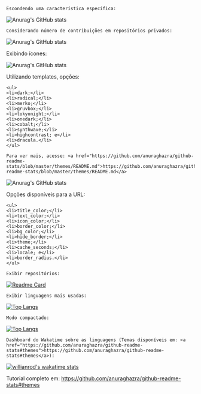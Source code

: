 <p>

	Escondendo uma característica específica:

</p>

![Anurag's GitHub stats](https://github-readme-stats.vercel.app/api?username=guilhermeDTNA&hide=contribs,prs)


<p>

	Considerando número de contribuições em repositórios privados:

</p>

![Anurag's GitHub stats](https://github-readme-stats.vercel.app/api?username=guilhermeDTNA&count_private=true)

<p>
	Exibindo ícones:
</p>	

![Anurag's GitHub stats](https://github-readme-stats.vercel.app/api?username=anuraghazra&show_icons=true)


<p>
	Utilizando templates, opções:

	<ul>
	<li>dark;</li>
	<li>radical;</li>
	<li>merko;</li>
	<li>gruvbox;</li>
	<li>tokyonight;</li>
	<li>onedark;</li>
	<li>cobalt;</li>
	<li>synthwave;</li>
	<li>highcontrast; e</li>
	<li>dracula.</li>
	</ul>

	Para ver mais, acesse: <a href="https://github.com/anuraghazra/github-readme-stats/blob/master/themes/README.md">https://github.com/anuraghazra/github-readme-stats/blob/master/themes/README.md</a>
</p>

![Anurag's GitHub stats](https://github-readme-stats.vercel.app/api?username=guilhermeDTNA&show_icons=true&theme=radical)

<p>
	Opções disponíveis para a URL:

	<ul>
	<li>title_color;</li>
	<li>text_color;</li>
	<li>icon_color;</li>
	<li>border_color;</li>
	<li>bg_color;</li>
	<li>hide_border;</li>
	<li>theme;</li>
	<li>cache_seconds;</li>
	<li>locale; e</li>
	<li>border_radius.</li>
	</ul>
</p>

<p>

	Exibir repositórios:

</p>

[![Readme Card](https://github-readme-stats.vercel.app/api/pin/?username=guilhermeDTNA&repo=github-readme-stats)](https://github.com/anuraghazra/github-readme-stats)


<p>

	Exibir linguagens mais usadas:

</p>

[![Top Langs](https://github-readme-stats.vercel.app/api/top-langs/?username=guilhermeDTNA)](https://github.com/anuraghazra/github-readme-stats)

<p>

	Modo compactado:

</p>

[![Top Langs](https://github-readme-stats.vercel.app/api/top-langs/?username=guilhermeDTNA&layout=compact)](https://github.com/anuraghazra/github-readme-stats)

<p>

	Dashboard do Wakatime sobre as linguagens (Temas disponíveis em: <a href="https://github.com/anuraghazra/github-readme-stats#themes">https://github.com/anuraghazra/github-readme-stats#themes</a>):

</p>

[![willianrod's wakatime stats](https://github-readme-stats.vercel.app/api/wakatime?username=willianrod)](https://github.com/anuraghazra/github-readme-stats)

<footer>
	Tutorial completo em: <a href="https://github.com/anuraghazra/github-readme-stats#themes">https://github.com/anuraghazra/github-readme-stats#themes</a>
</footer>